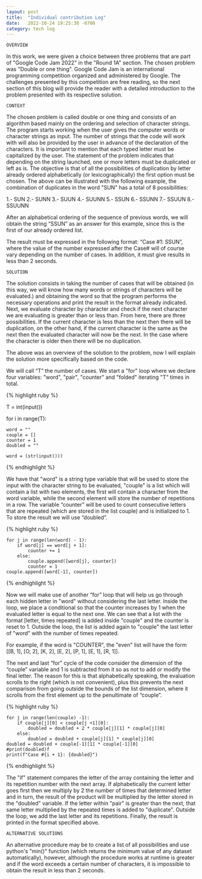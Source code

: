 ```yaml
---
layout: post
title:  "Individual contribution Log"
date:   2022-10-24 19:25:30 -0700
category: tech log
---
```


`OVERVIEW`
 
In this work, we were given a choice between three problems that are part of "Google Code Jam 2022" in the "Round 1A" section. The chosen problem was "Double or one thing". Google Code Jam is an international programming competition organized and administered by Google. The challenges presented by this competition are free reading, so the next section of this blog will provide the reader with a detailed introduction to the problem presented with its respective solution.
 
`CONTEXT`
 
The chosen problem is called double or one thing and consists of an algorithm based mainly on the ordering and selection of character strings. The program starts working when the user gives the computer words or character strings as input. The number of strings that the code will work with will also be provided by the user in advance of the declaration of the characters. It is important to mention that each typed letter must be capitalized by the user. The statement of the problem indicates that depending on the string launched, one or more letters must be duplicated or left as is. The objective is that of all the possibilities of duplication by letter already ordered alphabetically (or lexicographically) the first option must be chosen.
The above can be illustrated with the following example, the combination of duplicates in the word "SUN" has a total of 8 possibilities:

1.- SUN 
2.- SUNN 
3.- SUUN 
4.- SUUNN 
5.- SSUN
6.- SSUNN 
7.- SSUUN 
8.- SSUUNN

After an alphabetical ordering of the sequence of previous words, we will obtain the string “SSUN” as an answer for this example, since this is the first of our already ordered list.

The result must be expressed in the following format: “Case #1: SSUN”, where the value of the number expressed after the Case# will of course vary depending on the number of cases. In addition, it must give results in less than 2 seconds.

`SOLUTION`

The solution consists in taking the number of cases that will be obtained (in this way, we will know how many words or strings of characters will be evaluated.) and obtaining the word so that the program performs the necessary operations and print the result in the format already indicated. Next, we evaluate character by character and check if the next character we are evaluating is greater than or less than. From here, there are three possibilities. If the current character is less than the next then there will be duplication, on the other hand, if the current character is the same as the next then the evaluated character will now be the next. In the case where the character is older then there will be no duplication.
 
The above was an overview of the solution to the problem, now I will explain the solution more specifically based on the code.
 
We will call “T” the number of cases. We start a "for" loop where we declare four variables: "word", "pair", "counter" and "folded" iterating "T" times in total.

{% highlight ruby %}

T = int(input())

for i in range(T):

    word = ""
    couple = []
    counter = 1
    doubled = ""

    word = (str(input()))

{% endhighlight %}

We have that "word" is a string type variable that will be used to store the input with the character string to be evaluated, "couple" is a list which will contain a list with two elements, the first will contain a character from the word variable, while the second element will store the number of repetitions in a row.
The variable “counter” will be used to count consecutive letters that are repeated (which are stored in the list couple) and is initialized to 1. To store the result we will use “doubled”.

{% highlight ruby %}

    for j in range(len(word) - 1):
        if word[j] == word[j + 1]:
            counter += 1
        else:
            couple.append([word[j], counter])
            counter = 1
    couple.append([word[-1], counter])

{% endhighlight %}

Now we will make use of another “for” loop that will help us go through each hidden letter in "word" without considering the last letter. Inside the loop, we place a conditional so that the counter increases by 1 when the evaluated letter is equal to the next one. We can see that a list with the format [letter, times repeated] is added inside "couple" and the counter is reset to 1. Outside the loop, the list is added again to "couple" the last letter of "word" with the number of times repeated.
 
For example, if the word is "COUNTER", the "even" list will have the form [[B, 1], [O, 2], [K, 2], [E, 2], [P, 1], [E, 1], [R, 1]].
 
The next and last “for” cycle of the code consider the dimension of the “couple” variable and 1 is subtracted from it so as not to add or modify the final letter. The reason for this is that alphabetically speaking, the evaluation scrolls to the right (which is not convenient), plus this prevents the next comparison from going outside the bounds of the list dimension, where it scrolls from the first element up to the penultimate of “couple”.

{% highlight ruby %}

    for j in range(len(couple) -1):
        if couple[j][0] < couple[j +1][0]:
            doubled = doubled + 2 * couple[j][1] * couple[j][0]
        else:
            doubled = doubled + couple[j][1] * couple[j][0]
    doubled = doubled + couple[-1][1] * couple[-1][0]
    #print(doubled)f
    print(f"Case #{i + 1}: {doubled}")

{% endhighlight %}

The "if" statement compares the letter of the array containing the letter and its repetition number with the next array. If alphabetically the current letter goes first then we multiply by 2 the number of times that determined letter and in turn, the result of the product will be multiplied by the letter stored in the "doubled" variable. If the letter within "pair" is greater than the next, that same letter multiplied by the repeated times is added to "duplicate".
Outside the loop, we add the last letter and its repetitions. Finally, the result is printed in the format specified above.

`ALTERNATIVE SOLUTIONS`

An alternative procedure may be to create a list of all possibilities and use python's "min()" function (which returns the minimum value of any dataset automatically), however, although the procedure works at runtime is greater and if the word exceeds a certain number of characters, it is impossible to obtain the result in less than 2 seconds.
